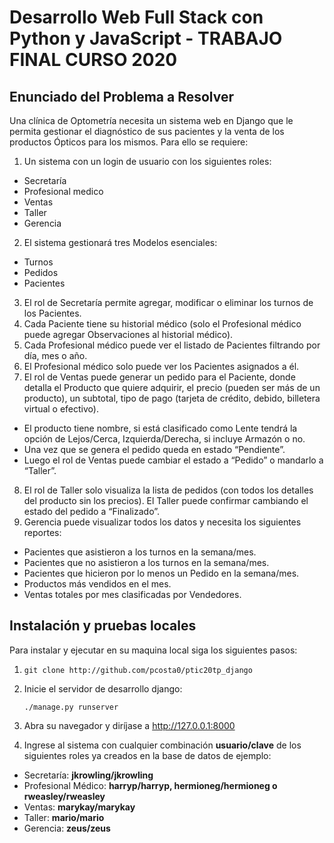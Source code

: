 # Desarrollo Web Full Stack con Python y JavaScript - TRABAJO FINAL CURSO 2020

## Enunciado del Problema a Resolver
Una clínica de Optometría necesita un sistema web en Django que le permita gestionar el
diagnóstico de sus pacientes y la venta de los productos Ópticos para los mismos. Para ello
se requiere:
1. Un sistema con un login de usuario con los siguientes roles:
 * Secretaría
 * Profesional medico
 * Ventas
 * Taller
 * Gerencia
2. El sistema gestionará tres Modelos esenciales:
* Turnos
* Pedidos
* Pacientes
3. El rol de Secretaría permite agregar, modificar o eliminar los turnos de los Pacientes.
4. Cada Paciente tiene su historial médico (solo el Profesional médico puede agregar
Observaciones al historial médico).
5. Cada Profesional médico puede ver el listado de Pacientes filtrando por día, mes o año.
6. El Profesional médico solo puede ver los Pacientes asignados a él.
7. El rol de Ventas puede generar un pedido para el Paciente, donde detalla el Producto
que quiere adquirir, el precio (pueden ser más de un producto), un subtotal, tipo de
pago (tarjeta de crédito, debido, billetera virtual o efectivo).
* El producto tiene nombre, si está clasificado como Lente tendrá la opción de
Lejos/Cerca, Izquierda/Derecha, si incluye Armazón o no.
* Una vez que se genera el pedido queda en estado “Pendiente”.
* Luego el rol de Ventas puede cambiar el estado a “Pedido” o mandarlo a “Taller”.
8. El rol de Taller solo visualiza la lista de pedidos (con todos los detalles del producto sin
los precios). El Taller puede confirmar cambiando el estado del pedido a “Finalizado”.
9. Gerencia puede visualizar todos los datos y necesita los siguientes reportes:
* Pacientes que asistieron a los turnos en la semana/mes.
* Pacientes que no asistieron a los turnos en la semana/mes.
* Pacientes que hicieron por lo menos un Pedido en la semana/mes.
* Productos más vendidos en el mes.
* Ventas totales por mes clasificadas por Vendedores.

## Instalación y pruebas locales

Para instalar y ejecutar en su maquina local siga los siguientes pasos:

1. `git clone http://github.com/pcosta0/ptic20tp_django`

2. Inicie el servidor de desarrollo django:  

    `./manage.py runserver`

3. Abra su navegador y diríjase a http://127.0.0.1:8000
 
4. Ingrese al sistema con cualquier combinación **usuario/clave** de los siguientes roles ya creados en la base de datos de ejemplo:
* Secretaría:  **jkrowling/jkrowling**
* Profesional Médico: **harryp/harryp, hermioneg/hermioneg o rweasley/rweasley**
* Ventas: **marykay/marykay**
* Taller: **mario/mario**
* Gerencia: **zeus/zeus**
